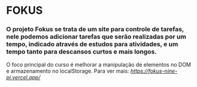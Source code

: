 ﻿# FOKUS
### O projeto Fokus se trata de um site para controle de tarefas, nele podemos adicionar tarefas que serão realizadas por um tempo, indicado através de estudos para atividades, e um tempo tanto para descansos curtos e mais longos.
O foco principal do curso é melhorar a manipulação de elementos no DOM e armazenamento no localStorage.
Para ver mais: *https://fokus-nine-pi.vercel.app/*
